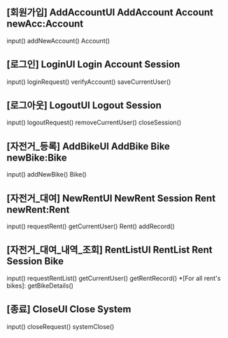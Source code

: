 [회원가입]
AddAccountUI
AddAccount
Account
newAcc:Account
-------------
input()
addNewAccount()
Account()

[로그인]
LoginUI
Login
Account
Session
-------------
input()
loginRequest()
verifyAccount()
saveCurrentUser()

[로그아웃]
LogoutUI
Logout
Session
-------------
input()
logoutRequest()
removeCurrentUser()
closeSession()

[자전거_등록]
AddBikeUI
AddBike
Bike
newBike:Bike
-------------
input()
addNewBike()
Bike()

[자전거_대여]
NewRentUI
NewRent
Session
Rent
newRent:Rent
-------------
input()
requestRent()
getCurrentUser()
Rent()
addRecord()


[자전거_대여_내역_조회]
RentListUI
RentList
Rent
Session
Bike
-------------
input()
requestRentList()
getCurrentUser()
getRentRecord()
*[For all rent's bikes]: getBikeDetails()


[종료]
CloseUI
Close
System
-------------
input()
closeRequest()
systemClose()